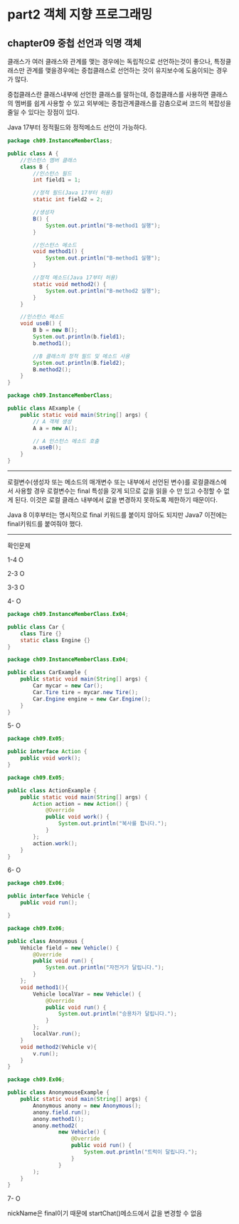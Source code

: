 # **part2 객체 지향 프로그래밍**

## chapter09 중첩 선언과 익명 객체

클래스가 여러 클래스와 관계를 맺는 경우에는 독립적으로 선언하는것이 좋으나, 특정클래스만 관계를 맺을경우에는 중첩클래스로 선언하는 것이 유지보수에 도움이되는 경우가 많다.

중첩클래스란 클래스내부에 선언한 클래스를 말하는데, 증첩클래스를 사용하면 클래스의 멤버를 쉽게 사용할 수 있고 외부에는 중첩관계클래스를 감춤으로써 코드의 복잡성을 줄일 수 있다는 장점이 있다.

Java 17부터 정적필드와 정적메소드 선언이 가능하다.

```java
package ch09.InstanceMemberClass;

public class A {
    //인스턴스 멤버 클래스
    class B {
        //인스턴스 필드
        int field1 = 1;

        //정적 필드(Java 17부터 허용)
        static int field2 = 2;

        //생성자
        B() {
            System.out.println("B-method1 실행");
        }

        //인스턴스 메소드
        void method1() {
            System.out.println("B-method1 실행");
        }

        //정적 메소드(Java 17부터 허용)
        static void method2() {
            System.out.println("B-method2 실행");
        }
    }

    //인스턴스 메소드
    void useB() {
        B b = new B();
        System.out.println(b.field1);
        b.method1();

        //B 클래스의 정적 필드 및 메소드 사용
        System.out.println(B.field2);
        B.method2();
    }
}
```

```java
package ch09.InstanceMemberClass;

public class AExample {
    public static void main(String[] args) {
        // A 객체 생성
        A a = new A();

        // A 인스턴스 메소드 호출
        a.useB();
    }
}
```

---

로컬변수(생성자 또는 메소드의 매개변수 또는 내부에서 선언된 변수)를 로컬클래스에서 사용할 경우 로컬변수는 final 특성을 갖게 되므로 값을 읽을 수 만 있고 수정할 수 없게 된다. 이것은 로컬 클래스 내부에서 값을 변경하지 못하도록 제한하기 때문이다.

Java 8 이후부터는 명시적으로 final 키워드를 붙이지 않아도 되지만 Java7 이전에는 final키워드를 붙여줘야 했다.

---

확인문제

1-4 O

2-3 O

3-3 O

4- O

```java
package ch09.InstanceMemberClass.Ex04;

public class Car {
    class Tire {}
    static class Engine {}
}
```

```java
package ch09.InstanceMemberClass.Ex04;

public class CarExample {
    public static void main(String[] args) {
        Car mycar = new Car();
        Car.Tire tire = mycar.new Tire();
        Car.Engine engine = new Car.Engine();
    }
}
```

5- O

```java
package ch09.Ex05;

public interface Action {
    public void work();
}
```

```java
package ch09.Ex05;

public class ActionExample {
    public static void main(String[] args) {
        Action action = new Action() {
            @Override
            public void work() {
                System.out.println("복사를 합니다.");
            }
        };
        action.work();
    }
}
```

6- O

```java
package ch09.Ex06;

public interface Vehicle {
    public void run();

}
```

```java
package ch09.Ex06;

public class Anonymous {
    Vehicle field = new Vehicle() {
        @Override
        public void run() {
            System.out.println("자전거가 달립니다.");
        }
    };
    void method1(){
        Vehicle localVar = new Vehicle() {
            @Override
            public void run() {
                System.out.println("승용차가 달립니다.");
            }
        };
        localVar.run();
    }
    void method2(Vehicle v){
        v.run();
    }
}
```

```java
package ch09.Ex06;

public class AnonymouseExample {
    public static void main(String[] args) {
        Anonymous anony = new Anonymous();
        anony.field.run();
        anony.method1();
        anony.method2(
                new Vehicle() {
                    @Override
                    public void run() {
                        System.out.println("트럭이 달립니다.");
                    }
                }
        );
    }
}
```

7- O

nickName은 final이기 때문에 startChat()메소드에서 값을 변경할 수 없음
